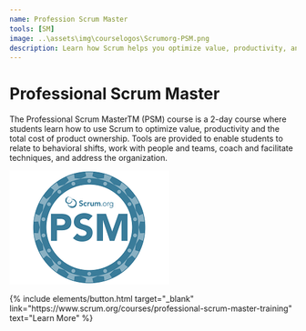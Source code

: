 ```yaml
---
name: Profession Scrum Master
tools: [SM]
image: ..\assets\img\courselogos\Scrumorg-PSM.png
description: Learn how Scrum helps you optimize value, productivity, and the total cost of product ownership. Perfect for Scrum Masters.
---
```


# Professional Scrum Master

The Professional Scrum MasterTM (PSM) course is a 2-day course where students learn how to use Scrum to optimize value, productivity and the total cost of product ownership. Tools are provided to enable students to relate to behavioral shifts, work with people and teams, coach and facilitate techniques, and address the organization.

![preview](..\assets\img\courselogos\Scrumorg-PSM.png)

<p class="text-center">
{% include elements/button.html target="_blank" link="https://www.scrum.org/courses/professional-scrum-master-training" text="Learn More" %}
</p>
